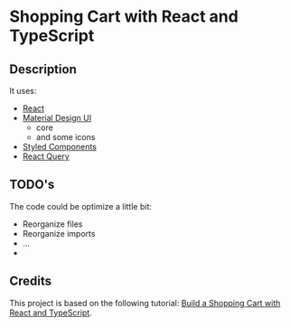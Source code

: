 # Shopping Cart with React and TypeScript

## Description
It uses:
- [React](https://reactjs.org "React")
- [Material Design UI](https://material-ui.com/ "Material Design UI")
  - core
  - and some icons
- [Styled Components](https://styled-components.com/ "Styled Components")
- [React Query](https://react-query.tanstack.com "React Query")

## TODO's
The code could be optimize a little bit:
- Reorganize files
- Reorganize imports
- ...
- 
## Credits
This project is based on the following tutorial: [Build a Shopping Cart with React and TypeScript](https://www.youtube.com/watch?v=sfmL6bGbiN8 "Build a Shopping Cart with React and TypeScript").